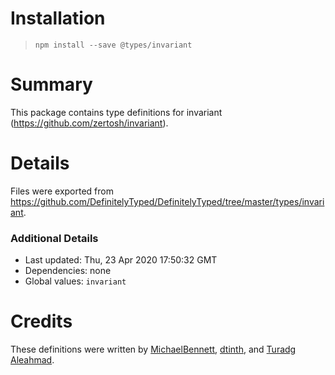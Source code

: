 # Installation
> `npm install --save @types/invariant`

# Summary
This package contains type definitions for invariant (https://github.com/zertosh/invariant).

# Details
Files were exported from https://github.com/DefinitelyTyped/DefinitelyTyped/tree/master/types/invariant.

### Additional Details
 * Last updated: Thu, 23 Apr 2020 17:50:32 GMT
 * Dependencies: none
 * Global values: `invariant`

# Credits
These definitions were written by [MichaelBennett](https://github.com/bennett000), [dtinth](https://github.com/dtinth), and [Turadg Aleahmad](https://github.com/turadg).
